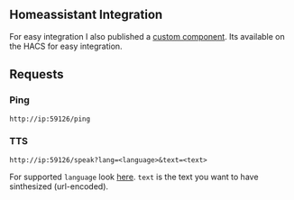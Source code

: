 ## Homeassistant Integration

For easy integration I also published a [custom component](https://github.com/Poeschl/Remote-PicoTTS).
Its available on the HACS for easy integration.

## Requests

### Ping

`http://ip:59126/ping`

### TTS

`http://ip:59126/speak?lang=<language>&text=<text>`

For supported `language` look [here](https://espeak.sourceforge.net/languages.html).
`text` is the text you want to have sinthesized (url-encoded).
